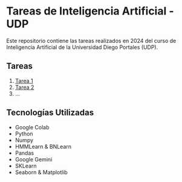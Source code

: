 # Tareas de Inteligencia Artificial - UDP
Este repositorio contiene las tareas realizados en 2024 del curso de Inteligencia Artificial de la Universidad Diego Portales (UDP).
## Tareas
1. [Tarea 1](./Tarea1)
2. [Tarea 2](./Tarea2)
3. ...
## Tecnologías Utilizadas
- Google Colab
- Python
- Numpy
- HMMLearn & BNLearn
- Pandas
- Google Gemini
- SKLearn
- Seaborn & Matplotlib
